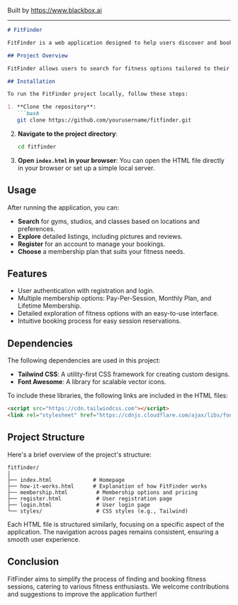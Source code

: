 
Built by https://www.blackbox.ai

---

```markdown
# FitFinder

FitFinder is a web application designed to help users discover and book fitness sessions at nearby gyms, yoga studios, and fitness classes. With our user-friendly interface, managing your fitness journey has never been easier!

## Project Overview

FitFinder allows users to search for fitness options tailored to their preferences, explore various memberships, and book classes conveniently. Whether you're a gym enthusiast, yoga lover, or just looking to try something new, FitFinder is your go-to resource!

## Installation

To run the FitFinder project locally, follow these steps:

1. **Clone the repository**:
   ```bash
   git clone https://github.com/yourusername/fitfinder.git
   ```
   
2. **Navigate to the project directory**:
   ```bash
   cd fitfinder
   ```

3. **Open `index.html` in your browser**:
   You can open the HTML file directly in your browser or set up a simple local server.

## Usage

After running the application, you can:

- **Search** for gyms, studios, and classes based on locations and preferences.
- **Explore** detailed listings, including pictures and reviews.
- **Register** for an account to manage your bookings.
- **Choose** a membership plan that suits your fitness needs.

## Features

- User authentication with registration and login.
- Multiple membership options: Pay-Per-Session, Monthly Plan, and Lifetime Membership.
- Detailed exploration of fitness options with an easy-to-use interface.
- Intuitive booking process for easy session reservations.

## Dependencies

The following dependencies are used in this project:

- **Tailwind CSS**: A utility-first CSS framework for creating custom designs.
- **Font Awesome**: A library for scalable vector icons.

To include these libraries, the following links are included in the HTML files:

```html
<script src="https://cdn.tailwindcss.com"></script>
<link rel="stylesheet" href="https://cdnjs.cloudflare.com/ajax/libs/font-awesome/6.0.0-beta3/css/all.min.css">
```

## Project Structure

Here's a brief overview of the project's structure:

```
fitfinder/
│
├── index.html             # Homepage
├── how-it-works.html      # Explanation of how FitFinder works
├── membership.html         # Membership options and pricing
├── register.html           # User registration page
├── login.html              # User login page
└── styles/                 # CSS styles (e.g., Tailwind)
```

Each HTML file is structured similarly, focusing on a specific aspect of the application. The navigation across pages remains consistent, ensuring a smooth user experience.

## Conclusion

FitFinder aims to simplify the process of finding and booking fitness sessions, catering to various fitness enthusiasts. We welcome contributions and suggestions to improve the application further!
```